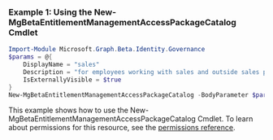 ### Example 1: Using the New-MgBetaEntitlementManagementAccessPackageCatalog Cmdlet
```powershell
Import-Module Microsoft.Graph.Beta.Identity.Governance
$params = @{
	DisplayName = "sales"
	Description = "for employees working with sales and outside sales partners"
	IsExternallyVisible = $true
}
New-MgBetaEntitlementManagementAccessPackageCatalog -BodyParameter $params
```
This example shows how to use the New-MgBetaEntitlementManagementAccessPackageCatalog Cmdlet.
To learn about permissions for this resource, see the [permissions reference](/graph/permissions-reference).
